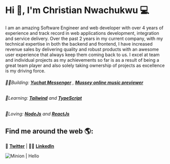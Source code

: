 # Hi 👋, I'm Christian Nwachukwu 💻
I am an amazing Software Engineer and web developer with over 4 years of experience and track record in web applications development, integration and service delivery. Over the past 2 years in my current company, with my technical expertise in both the backend and frontend, I have increased revenue sales by delivering quality and robust products with an awesome user experience that always keep them coming back to us. I excel at team and individual projects as my achievements so far is as a result of being a great team player and also solely taking ownership of projects as excellence is my driving force.

###### 👨‍💻Building: __[Yuchat Messenger](https://github.com/e1cerebro/yuchat-frontend)__ , __[Mussey online music previewer](http://mussey.herokuapp.com/)__
###### 🧠Learning: __[Tailwind](https://tailwindcss.com/)__   and __[TypeScript](https://www.typescriptlang.org/)__ 
###### 💖Loving: __[NodeJs](https://tailwindcss.com/)__   and __[ReactJs](https://www.typescriptlang.org/)__ 


## Find me around the web 🌎:
🐥 __[Twitter](https://twitter.com/iamdevuche)__ | 👨‍💼 __[LinkedIn](https://www.linkedin.com/in/christian-nwachukwu-3847b6131/ )__

![Minion](https://upload.wikimedia.org/wikipedia/commons/thumb/4/4d/Black_Cartoon_Male_Using_A_Desktop_Computer_At_Work.svg/560px-Black_Cartoon_Male_Using_A_Desktop_Computer_At_Work.svg.png) | Hello


<!--
**e1cerebro/e1cerebro** is a ✨ _special_ ✨ repository because its `README.md` (this file) appears on your GitHub profile.

Here are some ideas to get you started:

- 🔭 I’m currently working on ...
- 🌱 I’m currently learning ...
- 👯 I’m looking to collaborate on ...
- 🤔 I’m looking for help with ...
- 💬 Ask me about ...
- 📫 How to reach me: ...
- 😄 Pronouns: ...
- ⚡ Fun fact: ...
-->

